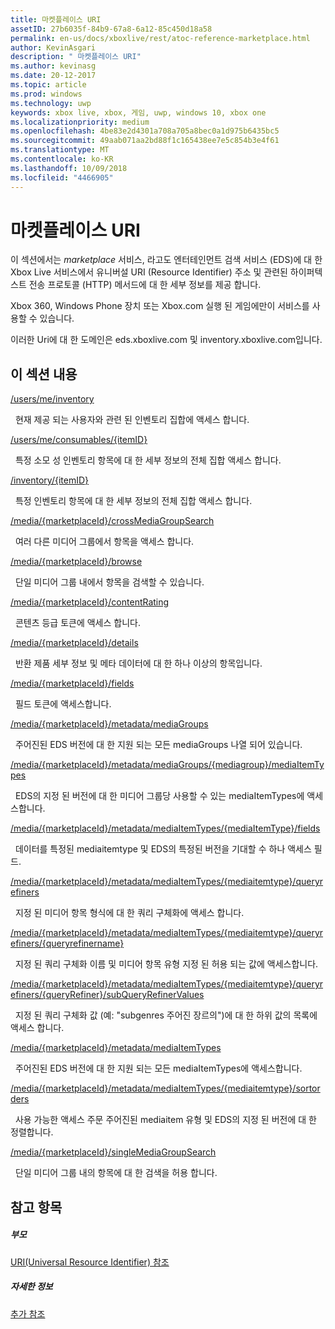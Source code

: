 ```yaml
---
title: 마켓플레이스 URI
assetID: 27b6035f-84b9-67a8-6a12-85c450d18a58
permalink: en-us/docs/xboxlive/rest/atoc-reference-marketplace.html
author: KevinAsgari
description: " 마켓플레이스 URI"
ms.author: kevinasg
ms.date: 20-12-2017
ms.topic: article
ms.prod: windows
ms.technology: uwp
keywords: xbox live, xbox, 게임, uwp, windows 10, xbox one
ms.localizationpriority: medium
ms.openlocfilehash: 4be83e2d4301a708a705a8bec0a1d975b6435bc5
ms.sourcegitcommit: 49aab071aa2bd88f1c165438ee7e5c854b3e4f61
ms.translationtype: MT
ms.contentlocale: ko-KR
ms.lasthandoff: 10/09/2018
ms.locfileid: "4466905"
---
```

# <a name="marketplace-uris"></a>마켓플레이스 URI

이 섹션에서는 *marketplace* 서비스, 라고도 엔터테인먼트 검색 서비스 (EDS)에 대 한 Xbox Live 서비스에서 유니버설 URI (Resource Identifier) 주소 및 관련된 하이퍼텍스트 전송 프로토콜 (HTTP) 메서드에 대 한 세부 정보를 제공 합니다.

Xbox 360, Windows Phone 장치 또는 Xbox.com 실행 된 게임에만이 서비스를 사용할 수 있습니다.

이러한 Uri에 대 한 도메인은 eds.xboxlive.com 및 inventory.xboxlive.com입니다.

<a id="ID4EPB"></a>

 
## <a name="in-this-section"></a>이 섹션 내용

[/users/me/inventory](uri-inventory.md)

&nbsp;&nbsp;현재 제공 되는 사용자와 관련 된 인벤토리 집합에 액세스 합니다.

[/users/me/consumables/{itemID}](uri-inventoryconsumablesitemurl.md)

&nbsp;&nbsp;특정 소모 성 인벤토리 항목에 대 한 세부 정보의 전체 집합 액세스 합니다.

[/inventory/{itemID}](uri-inventoryitemurl.md)

&nbsp;&nbsp;특정 인벤토리 항목에 대 한 세부 정보의 전체 집합 액세스 합니다.

[/media/{marketplaceId}/crossMediaGroupSearch](uri-localecrossmediagroupsearch.md)

&nbsp;&nbsp;여러 다른 미디어 그룹에서 항목을 액세스 합니다.

[/media/{marketplaceId}/browse](uri-medialocalebrowse.md)

&nbsp;&nbsp;단일 미디어 그룹 내에서 항목을 검색할 수 있습니다.

[/media/{marketplaceId}/contentRating](uri-medialocalecontentrating.md)

&nbsp;&nbsp;콘텐츠 등급 토큰에 액세스 합니다.

[/media/{marketplaceId}/details](uri-medialocaledetails.md)

&nbsp;&nbsp;반환 제품 세부 정보 및 메타 데이터에 대 한 하나 이상의 항목입니다.

[/media/{marketplaceId}/fields](uri-medialocalefields.md)

&nbsp;&nbsp;필드 토큰에 액세스합니다.

[/media/{marketplaceId}/metadata/mediaGroups](uri-medialocalemetadatamediagroups.md)

&nbsp;&nbsp;주어진된 EDS 버전에 대 한 지원 되는 모든 mediaGroups 나열 되어 있습니다.

[/media/{marketplaceId}/metadata/mediaGroups/{mediagroup}/mediaItemTypes](uri-medialocalemetadatamediagroupsmediaitemtypes.md)

&nbsp;&nbsp;EDS의 지정 된 버전에 대 한 미디어 그룹당 사용할 수 있는 mediaItemTypes에 액세스합니다.

[/media/{marketplaceId}/metadata/mediaItemTypes/{mediaItemType}/fields](uri-medialocalemetadatamediaitemtypefields.md)

&nbsp;&nbsp;데이터를 특정된 mediaitemtype 및 EDS의 특정된 버전을 기대할 수 하나 액세스 필드.

[/media/{marketplaceId}/metadata/mediaItemTypes/{mediaitemtype}/queryrefiners](uri-medialocalemetadatamediaitemtypequeryrefiners.md)

&nbsp;&nbsp;지정 된 미디어 항목 형식에 대 한 쿼리 구체화에 액세스 합니다.

[/media/{marketplaceId}/metadata/mediaItemTypes/{mediaitemtype}/queryrefiners/{queryrefinername}](uri-medialocalemetadatamediaitemtypequeryrefinersqueryrefinername.md)

&nbsp;&nbsp;지정 된 쿼리 구체화 이름 및 미디어 항목 유형 지정 된 허용 되는 값에 액세스합니다.

[/media/{marketplaceId}/metadata/mediaItemTypes/{mediaitemtype}/queryrefiners/{queryRefiner}/subQueryRefinerValues](uri-medialocalemediaitemtypequeryrefinersubqueryrefinervalues.md)

&nbsp;&nbsp;지정 된 쿼리 구체화 값 (예: "subgenres 주어진 장르의")에 대 한 하위 값의 목록에 액세스 합니다.

[/media/{marketplaceId}/metadata/mediaItemTypes](uri-medialocalemetadatamediaitemtypes.md)

&nbsp;&nbsp;주어진된 EDS 버전에 대 한 지원 되는 모든 mediaItemTypes에 액세스합니다.

[/media/{marketplaceId}/metadata/mediaItemTypes/{mediaitemtype}/sortorders](uri-medialocalemetadatamediaitemtypesortorders.md)

&nbsp;&nbsp;사용 가능한 액세스 주문 주어진된 mediaitem 유형 및 EDS의 지정 된 버전에 대 한 정렬합니다.

[/media/{marketplaceId}/singleMediaGroupSearch](uri-medialocalesinglemediagroupsearch.md)

&nbsp;&nbsp;단일 미디어 그룹 내의 항목에 대 한 검색을 허용 합니다.

<a id="ID4EFD"></a>


## <a name="see-also"></a>참고 항목

<a id="ID4EHD"></a>


##### <a name="parent"></a>부모

[URI(Universal Resource Identifier) 참조](../atoc-xboxlivews-reference-uris.md)


<a id="ID4ERD"></a>


##### <a name="further-information"></a>자세한 정보

[추가 참조](../../additional/atoc-xboxlivews-reference-additional.md)
